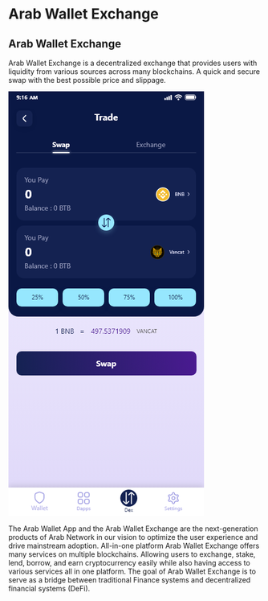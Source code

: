 # Arab Wallet Exchange

## Arab Wallet Exchange

Arab Wallet Exchange is a decentralized exchange that provides users with liquidity from various sources across many blockchains. A quick and secure swap with the best possible price and slippage.

![](<../../../../.gitbook/assets/image (1).png>)



The Arab Wallet App and the Arab Wallet Exchange are the next-generation products of Arab Network in our vision to optimize the user experience and drive mainstream adoption. All-in-one platform Arab Wallet Exchange offers many services on multiple blockchains. Allowing users to exchange, stake, lend, borrow, and earn cryptocurrency easily while also having access to various services all in one platform. The goal of Arab Wallet Exchange is to serve as a bridge between traditional Finance systems and decentralized financial systems (DeFi).
